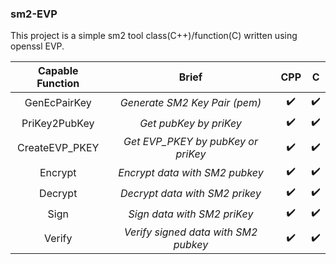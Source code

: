 ### sm2-EVP

This project is a simple sm2 tool class(C++)/function(C) written using openssl EVP.

| Capable Function |                Brief                 | CPP  |  C   |
| :--------------: | :----------------------------------: | :--: | :--: |
|   GenEcPairKey   |    *Generate SM2 Key Pair (pem)*     |  ✔️   |  ✔️   |
|  PriKey2PubKey   |        *Get pubKey by priKey*        |  ✔️   |  ✔️   |
|  CreateEVP_PKEY  |  *Get EVP_PKEY by pubKey or priKey*  |  ✔️   |  ✔️   |
|     Encrypt      |    *Encrypt data with SM2 pubkey*    |  ✔️   |  ✔️   |
|     Decrypt      |    *Decrypt data with SM2 prikey*    |  ✔️   |  ✔️   |
|       Sign       |     *Sign data with SM2 priKey*      |  ✔️   |  ✔️   |
|      Verify      | *Verify signed data with SM2 pubkey* |  ✔️   |  ✔️   |
